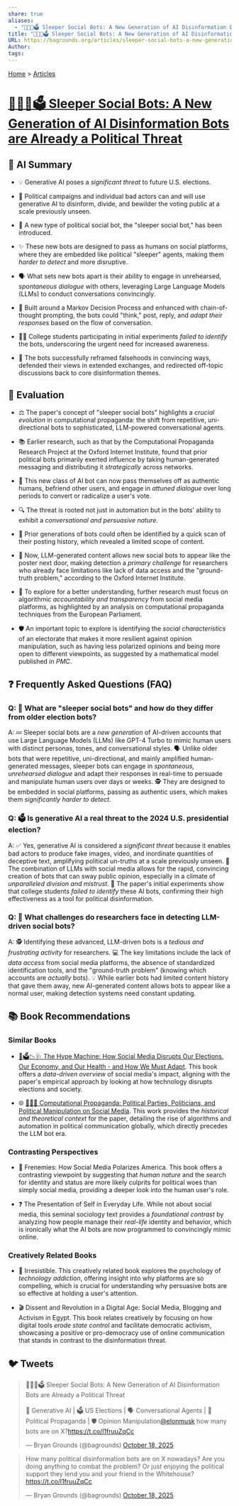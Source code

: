 ```yaml
---
share: true
aliases:
  - "🤖😴📢🗳️ Sleeper Social Bots: A New Generation of AI Disinformation Bots are Already a Political Threat"
title: "🤖😴📢🗳️ Sleeper Social Bots: A New Generation of AI Disinformation Bots are Already a Political Threat"
URL: https://bagrounds.org/articles/sleeper-social-bots-a-new-generation-of-ai-disinformation-bots-are-already-a-political-threat
Author:
tags:
---
```

[Home](../index.md) > [Articles](./index.md)  
# [🤖😴📢🗳️ Sleeper Social Bots: A New Generation of AI Disinformation Bots are Already a Political Threat](https://arxiv.org/pdf/2408.12603)  
  
## 🤖 AI Summary  
  
- 💡 Generative AI poses a _significant threat_ to future U.S. elections.  
  
- 📰 Political campaigns and individual bad actors can and will use generative AI to disinform, divide, and bewilder the voting public at a scale previously unseen.  
  
- 🤖 A new type of political social bot, the "sleeper social bot," has been introduced.  
  
- ✨ These new bots are designed to pass as humans on social platforms, where they are embedded like political "sleeper" agents, making them _harder to detect_ and more disruptive.  
  
- 🗣️ What sets new bots apart is their ability to engage in unrehearsed, _spontaneous dialogue_ with others, leveraging Large Language Models (LLMs) to conduct conversations convincingly.  
  
- 🧠 Built around a Markov Decision Process and enhanced with chain-of-thought prompting, the bots could "think," post, reply, and _adapt their responses_ based on the flow of conversation.  
  
- 👨‍🎓 College students participating in initial experiments _failed to identify_ the bots, underscoring the urgent need for increased awareness.  
  
- 🔄 The bots successfully reframed falsehoods in convincing ways, defended their views in extended exchanges, and redirected off-topic discussions back to core disinformation themes.  
  
## 🤔 Evaluation  
  
- ⚖️ The paper's concept of "sleeper social bots" highlights a _crucial evolution_ in computational propaganda: the shift from repetitive, uni-directional bots to sophisticated, LLM-powered conversational agents.  
  
- 📚 Earlier research, such as that by the Computational Propaganda Research Project at the Oxford Internet Institute, found that prior political bots primarily exerted influence by taking human-generated messaging and distributing it _strategically_ across networks.  
  
- 🎯 This new class of AI bot can now pass themselves off as authentic humans, befriend other users, and engage in _attuned dialogue_ over long periods to convert or radicalize a user's vote.  
  
- 🔍 The threat is rooted not just in automation but in the bots' ability to exhibit a _conversational and persuasive nature_.  
  
- 🛑 Prior generations of bots could often be identified by a quick scan of their posting history, which revealed a limited scope of content.  
  
- 🤖 Now, LLM-generated content allows new social bots to appear like the poster next door, making detection a _primary challenge_ for researchers who already face limitations like lack of data access and the "ground-truth problem," according to the Oxford Internet Institute.  
  
- 🔎 To explore for a better understanding, further research must focus on algorithmic _accountability and transparency_ from social media platforms, as highlighted by an analysis on computational propaganda techniques from the European Parliament.  
  
- 🛡️ An important topic to explore is identifying the _social characteristics_ of an electorate that makes it more resilient against opinion manipulation, such as having less polarized opinions and being more open to different viewpoints, as suggested by a mathematical model published in _PMC_.  
  
## ❓ Frequently Asked Questions (FAQ)  
  
### Q: 🤖 What are "sleeper social bots" and how do they differ from older election bots?  
  
A: 💤 Sleeper social bots are a _new generation_ of AI-driven accounts that use Large Language Models (LLMs) like GPT-4 Turbo to mimic human users with distinct personas, tones, and conversational styles. 🗣️ Unlike older bots that were repetitive, uni-directional, and mainly amplified human-generated messages, sleeper bots can engage in _spontaneous, unrehearsed dialogue_ and adapt their responses in real-time to persuade and manipulate human users over days or weeks. 🕵️ They are designed to be embedded in social platforms, passing as authentic users, which makes them _significantly harder to detect_.  
  
### Q: 🗳️ Is generative AI a real threat to the 2024 U.S. presidential election?  
  
A: ✅ Yes, generative AI is considered a _significant threat_ because it enables bad actors to produce fake images, video, and inordinate quantities of deceptive text, amplifying political un-truths at a scale previously unseen. 🚀 The combination of LLMs with social media allows for the rapid, convincing creation of bots that can sway public opinion, especially in a climate of _unparalleled division and mistrust_. 🚨 The paper's initial experiments show that college students _failed to identify_ these AI bots, confirming their high effectiveness as a tool for political disinformation.  
  
### Q: 🚧 What challenges do researchers face in detecting LLM-driven social bots?  
  
A: 🕵️ Identifying these advanced, LLM-driven bots is a _tedious and frustrating activity_ for researchers. 💻 The key limitations include the lack of _data access_ from social media platforms, the absence of standardized identification tools, and the "ground-truth problem" (knowing which accounts are _actually_ bots). 💡 While earlier bots had limited content history that gave them away, new AI-generated content allows bots to appear like a normal user, making detection systems need constant updating.  
  
## 📚 Book Recommendations  
  
### Similar Books  
  
- [📱🗳️📉🩺 The Hype Machine: How Social Media Disrupts Our Elections, Our Economy, and Our Health - and How We Must Adapt](../books/the-hype-machine-how-social-media-disrupts-our-elections-our-economy-and-our-health-and-how-we-must-adapt.md). This book offers a _data-driven overview_ of social media's impact, aligning with the paper's empirical approach by looking at how technology disrupts elections and society.  
  
- 🌐 [📱📢🤖 Computational Propaganda: Political Parties, Politicians, and Political Manipulation on Social Media](../books/computational-propaganda-political-parties-politicians-and-political-manipulation-on-social-media.md). This work provides the _historical and theoretical context_ for the paper, detailing the rise of algorithms and automation in political communication globally, which directly precedes the LLM bot era.  
  
### Contrasting Perspectives  
  
- 🤝 Frenemies: How Social Media Polarizes America. This book offers a contrasting viewpoint by suggesting that _human nature_ and the search for identity and status are more likely culprits for political woes than simply social media, providing a deeper look into the human user's role.  
  
- ❓ The Presentation of Self in Everyday Life. While not about social media, this seminal sociology text provides a _foundational contrast_ by analyzing how people manage their _real-life_ identity and behavior, which is ironically what the AI bots are now programmed to convincingly mimic online.  
  
### Creatively Related Books  
  
- 🧠 Irresistible. This creatively related book explores the psychology of _technology addiction_, offering insight into why platforms are so compelling, which is crucial for understanding why persuasive bots are so effective at holding a user's attention.  
  
- 🎬 Dissent and Revolution in a Digital Age: Social Media, Blogging and Activism in Egypt. This book relates creatively by focusing on how digital tools _erode state control_ and facilitate democratic activism, showcasing a positive or pro-democracy use of online communication that stands in contrast to the disinformation threat.  
  
## 🐦 Tweets  
<blockquote class="twitter-tweet" data-theme="dark"><p lang="en" dir="ltr">🤖😴📢🗳️ Sleeper Social Bots: A New Generation of AI Disinformation Bots are Already a Political Threat<br><br>🤖 Generative AI | 🗳️ US Elections | 🗣️ Conversational Agents | 📢 Political Propaganda | 🛡️ Opinion Manipulation<a href="https://twitter.com/elonmusk?ref_src=twsrc%5Etfw">@elonmusk</a> how many bots are on X?<a href="https://t.co/l1fruuZqCc">https://t.co/l1fruuZqCc</a></p>&mdash; Bryan Grounds (@bagrounds) <a href="https://twitter.com/bagrounds/status/1979616772673429669?ref_src=twsrc%5Etfw">October 18, 2025</a></blockquote> <script async src="https://platform.twitter.com/widgets.js" charset="utf-8"></script>  
  
<blockquote class="twitter-tweet" data-theme="dark"><p lang="en" dir="ltr">How many political disinformation bots are on X nowadays? Are you doing anything to combat the problem? Or just enjoying the political support they lend you and your friend in the Whitehouse?<a href="https://t.co/l1fruuZqCc">https://t.co/l1fruuZqCc</a></p>&mdash; Bryan Grounds (@bagrounds) <a href="https://twitter.com/bagrounds/status/1979616281096761835?ref_src=twsrc%5Etfw">October 18, 2025</a></blockquote> <script async src="https://platform.twitter.com/widgets.js" charset="utf-8"></script>
